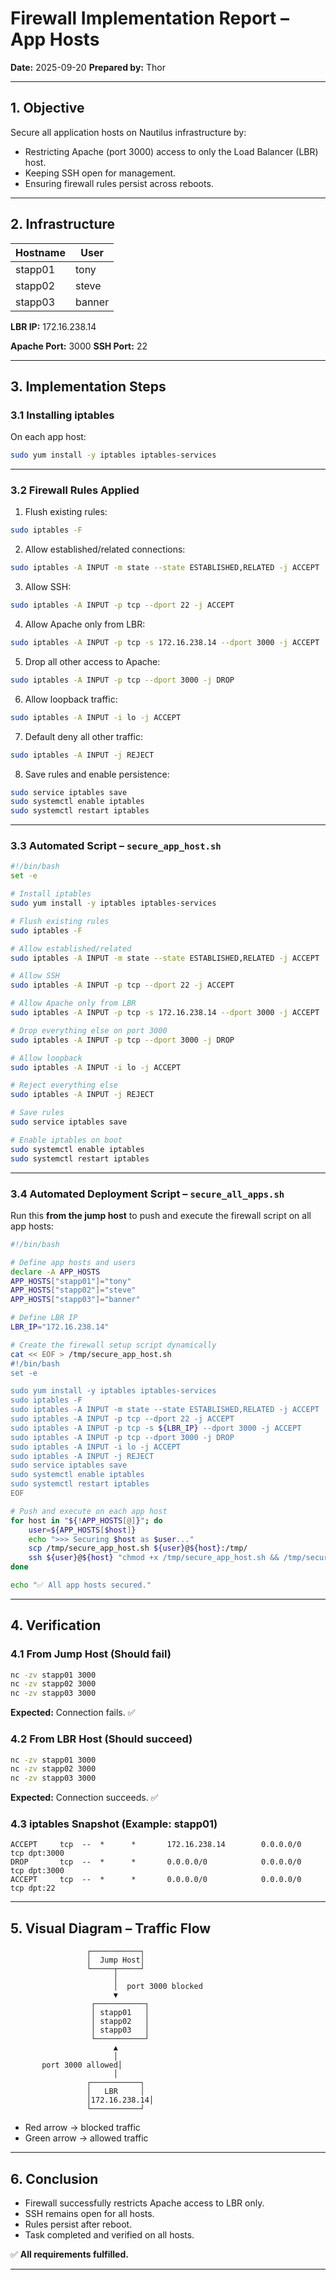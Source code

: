 # Firewall Implementation Report – App Hosts

**Date:** 2025-09-20
**Prepared by:** Thor

---

## 1. Objective

Secure all application hosts on Nautilus infrastructure by:

* Restricting Apache (port 3000) access to only the Load Balancer (LBR) host.
* Keeping SSH open for management.
* Ensuring firewall rules persist across reboots.

---

## 2. Infrastructure

| Hostname | User   |
| -------- | ------ |
| stapp01  | tony   |
| stapp02  | steve  |
| stapp03  | banner |

**LBR IP:** 172.16.238.14

**Apache Port:** 3000
**SSH Port:** 22

---

## 3. Implementation Steps

### 3.1 Installing iptables

On each app host:

```bash
sudo yum install -y iptables iptables-services
```

---

### 3.2 Firewall Rules Applied

1. Flush existing rules:

```bash
sudo iptables -F
```

2. Allow established/related connections:

```bash
sudo iptables -A INPUT -m state --state ESTABLISHED,RELATED -j ACCEPT
```

3. Allow SSH:

```bash
sudo iptables -A INPUT -p tcp --dport 22 -j ACCEPT
```

4. Allow Apache only from LBR:

```bash
sudo iptables -A INPUT -p tcp -s 172.16.238.14 --dport 3000 -j ACCEPT
```

5. Drop all other access to Apache:

```bash
sudo iptables -A INPUT -p tcp --dport 3000 -j DROP
```

6. Allow loopback traffic:

```bash
sudo iptables -A INPUT -i lo -j ACCEPT
```

7. Default deny all other traffic:

```bash
sudo iptables -A INPUT -j REJECT
```

8. Save rules and enable persistence:

```bash
sudo service iptables save
sudo systemctl enable iptables
sudo systemctl restart iptables
```

---

### 3.3 Automated Script – `secure_app_host.sh`

```bash
#!/bin/bash
set -e

# Install iptables
sudo yum install -y iptables iptables-services

# Flush existing rules
sudo iptables -F

# Allow established/related
sudo iptables -A INPUT -m state --state ESTABLISHED,RELATED -j ACCEPT

# Allow SSH
sudo iptables -A INPUT -p tcp --dport 22 -j ACCEPT

# Allow Apache only from LBR
sudo iptables -A INPUT -p tcp -s 172.16.238.14 --dport 3000 -j ACCEPT

# Drop everything else on port 3000
sudo iptables -A INPUT -p tcp --dport 3000 -j DROP

# Allow loopback
sudo iptables -A INPUT -i lo -j ACCEPT

# Reject everything else
sudo iptables -A INPUT -j REJECT

# Save rules
sudo service iptables save

# Enable iptables on boot
sudo systemctl enable iptables
sudo systemctl restart iptables
```

---

### 3.4 Automated Deployment Script – `secure_all_apps.sh`

Run this **from the jump host** to push and execute the firewall script on all app hosts:

```bash
#!/bin/bash

# Define app hosts and users
declare -A APP_HOSTS
APP_HOSTS["stapp01"]="tony"
APP_HOSTS["stapp02"]="steve"
APP_HOSTS["stapp03"]="banner"

# Define LBR IP
LBR_IP="172.16.238.14"

# Create the firewall setup script dynamically
cat << EOF > /tmp/secure_app_host.sh
#!/bin/bash
set -e

sudo yum install -y iptables iptables-services
sudo iptables -F
sudo iptables -A INPUT -m state --state ESTABLISHED,RELATED -j ACCEPT
sudo iptables -A INPUT -p tcp --dport 22 -j ACCEPT
sudo iptables -A INPUT -p tcp -s ${LBR_IP} --dport 3000 -j ACCEPT
sudo iptables -A INPUT -p tcp --dport 3000 -j DROP
sudo iptables -A INPUT -i lo -j ACCEPT
sudo iptables -A INPUT -j REJECT
sudo service iptables save
sudo systemctl enable iptables
sudo systemctl restart iptables
EOF

# Push and execute on each app host
for host in "${!APP_HOSTS[@]}"; do
    user=${APP_HOSTS[$host]}
    echo ">>> Securing $host as $user..."
    scp /tmp/secure_app_host.sh ${user}@${host}:/tmp/
    ssh ${user}@${host} "chmod +x /tmp/secure_app_host.sh && /tmp/secure_app_host.sh"
done

echo "✅ All app hosts secured."
```

---

## 4. Verification

### 4.1 From Jump Host (Should fail)

```bash
nc -zv stapp01 3000
nc -zv stapp02 3000
nc -zv stapp03 3000
```

**Expected:** Connection fails. ✅

### 4.2 From LBR Host (Should succeed)

```bash
nc -zv stapp01 3000
nc -zv stapp02 3000
nc -zv stapp03 3000
```

**Expected:** Connection succeeds. ✅

### 4.3 iptables Snapshot (Example: stapp01)

```
ACCEPT     tcp  --  *      *       172.16.238.14        0.0.0.0/0            tcp dpt:3000
DROP       tcp  --  *      *       0.0.0.0/0            0.0.0.0/0            tcp dpt:3000
ACCEPT     tcp  --  *      *       0.0.0.0/0            0.0.0.0/0            tcp dpt:22
```

---

## 5. Visual Diagram – Traffic Flow

```
                 ┌───────────┐
                 │  Jump Host│
                 └─────┬─────┘
                       │
                       │  port 3000 blocked
                       ▼
                  ┌───────────┐
                  │ stapp01   │
                  │ stapp02   │
                  │ stapp03   │
                  └───────────┘
                       ▲
                       │
       port 3000 allowed│
                       │
                 ┌───────────┐
                 │   LBR     │
                 │172.16.238.14│
                 └───────────┘
```

* Red arrow → blocked traffic
* Green arrow → allowed traffic

---

## 6. Conclusion

* Firewall successfully restricts Apache access to LBR only.
* SSH remains open for all hosts.
* Rules persist after reboot.
* Task completed and verified on all hosts.

✅ **All requirements fulfilled.**

---
